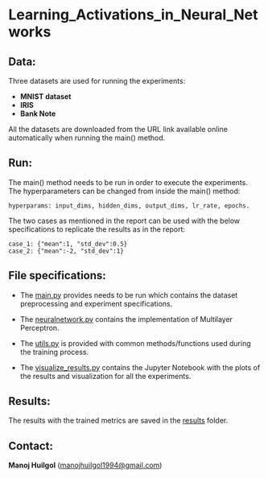 # Learning_Activations_in_Neural_Networks

## Data:

Three datasets are used for running the experiments:
- **MNIST dataset**
- **IRIS**
- **Bank Note**

All the datasets are downloaded from the URL link available online automatically when running the main() method.

## Run:
The main() method needs to be run in order to execute the experiments.
The hyperparameters can be changed from inside the main() method:
```
hyperparams: input_dims, hidden_dims, output_dims, lr_rate, epochs.
```

The two cases as mentioned in the report can be used with the below specifications to replicate the results as in the report:
```
case_1: {"mean":1, "std_dev":0.5}
case_2: {"mean":-2, "std_dev":1}
```

## File specifications:

- The [main.py](https://github.com/manojhuilgol/Learning-Activations-In-Neural-Networks/blob/main/main.py) provides needs to be run which contains the dataset preprocessing and experiment specifications.

- The [neuralnetwork.py](https://github.com/manojhuilgol/Learning-Activations-In-Neural-Networks/blob/main/neuralnetwork.py) contains the implementation of Multilayer Perceptron.

- The [utils.py](https://github.com/manojhuilgol/Learning-Activations-In-Neural-Networks/blob/main/utils.py) is provided with common methods/functions used during the training process.
 
- The [visualize_results.py](https://github.com/manojhuilgol/Learning-Activations-In-Neural-Networks/blob/main/visualize_results.ipynb) contains the Jupyter Notebook with the plots of the results and visualization for all the experiments.


## Results:
The results with the trained metrics are saved in the [results](https://github.com/manojhuilgol/Learning-Activations-In-Neural-Networks/blob/main/results) folder.


## Contact:
**Manoj Huilgol** (manojhuilgol1994@gmail.com)
